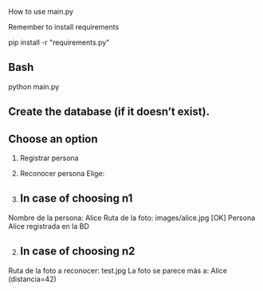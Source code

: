 How to use main.py

Remember to install requirements

pip install -r "requirements.py"

## Bash
python main.py

## Create the database (if it doesn’t exist).

## Choose an option
1) Registrar persona
2) Reconocer persona
Elige:

1) ## In case of choosing n1
Nombre de la persona: Alice
Ruta de la foto: images/alice.jpg
[OK] Persona Alice registrada en la BD

2) ## In case of choosing n2
Ruta de la foto a reconocer: test.jpg
La foto se parece más a: Alice (distancia=42)
